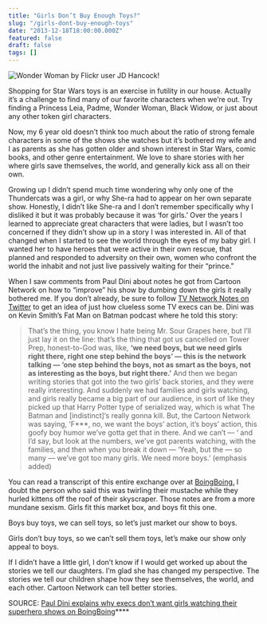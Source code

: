 ```yaml
---
title: "Girls Don’t Buy Enough Toys?"
slug: "/girls-dont-buy-enough-toys"
date: "2013-12-18T18:00:00.000Z"
featured: false
draft: false
tags: []
---
```


![Wonder Woman by Flickr user JD Hancock!](http://i.imgur.com/IKju06W.jpg)

Shopping for Star Wars toys is an exercise in futility in our house. Actually it’s a challenge to find many of our favorite characters when we’re out. Try finding a Princess Leia, Padme, Wonder Woman, Black Widow, or just about any other token girl characters.
 
Now, my 6 year old doesn’t think too much about the ratio of strong female characters in some of the shows she watches but it’s bothered my wife and I as parents as she has gotten older and shown interest in Star Wars, comic books, and other genre entertainment. We love to share stories with her where girls save themselves, the world, and generally kick ass all on their own.

Growing up I didn’t spend much time wondering why only one of the Thundercats was a girl, or why She-ra had to appear on her own separate show. Honestly, I didn’t like She-ra and I don’t remember specifically why I disliked it but it was probably because it was ‘for girls.’ Over the  years I learned to appreciate great characters that were ladies, but I wasn’t too concerned if they didn’t show up in a story I was interested in.
All of that changed when I started to see the world through the eyes of my baby girl. I wanted her to have heroes that were active in their own rescue, that planned and responded to adversity on their own, women who confront the world the inhabit and not just live passively waiting for their “prince.”

When I saw comments from Paul Dini about notes he got from Cartoon Network on how to “improve” his show by dumbing down the girls it really bothered me. If you don’t already, be sure to follow [TV Network Notes on Twitter](https://twitter.com/TvNetworkNotes) to get an idea of just how clueless some TV execs can be. Dini was on Kevin Smith’s Fat Man on Batman podcast where he told this story:

>That’s the thing, you know I hate being Mr. Sour Grapes here, but I’ll just lay it on the line: that’s the thing that got us cancelled on Tower Prep, honest-to-God was, like, 
**‘we need boys, but we need girls right there, right one step behind the boys’ — this is the network talking — ‘one step behind the boys, not as smart as the boys, not as interesting as the boys, but right there.’** And then we began writing stories that got into the two girls’ back stories, and they were really interesting. And suddenly we had families and girls watching, and girls really became a big part of our audience, in sort of like they picked up that Harry Potter type of serialized way, which is what The Batman and [indistinct]‘s really gonna kill. But, the Cartoon Network was saying, ‘F***, no, we want the boys’ action, it’s boys’ action, this goofy boy humor we’ve gotta get that in there. And we can’t — ‘ and I’d say, but look at the numbers, we’ve got parents watching, with the families, and then when you break it down — ‘Yeah, but the — so many — we’ve got too many girls. We need more boys.’ 
(emphasis added)

You can read a transcript of this entire exchange over at [BoingBoing.](http://boingboing.net/2013/12/16/paul-dini-explains-why-execs-d.html) I doubt the person who said this was twirling their mustache while they hurled kittens off the roof of their skyscraper. Those notes are from a more mundane sexism. Girls fit this market box, and boys fit this one.

Boys buy toys, we can sell toys, so let’s just market our show to boys. 

Girls don’t buy toys, so we can’t sell them toys, let’s make our show only appeal to boys.

If I didn’t have a little girl, I don’t know if I would get worked up about the stories we tell our daughters. I’m glad she has changed my perspective. The stories we tell our children shape how they see themselves, the world, and each other. Cartoon Network can tell better stories.

SOURCE: [Paul Dini explains why execs don’t want girls watching their superhero shows on BoingBoing](http://boingboing.net/2013/12/16/paul-dini-explains-why-execs-d.html)****